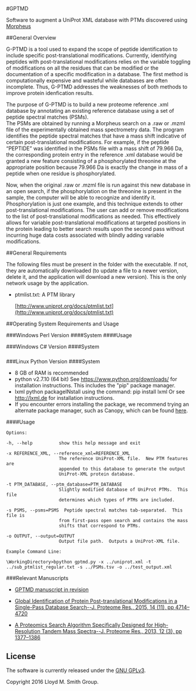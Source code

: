 #GPTMD

Software to augment a UniProt XML database with PTMs discovered using [Morpheus](http://cwenger.github.io/Morpheus/)

##General Overview

G-PTMD is a tool used to expand the scope of peptide identification to include 
specific post-translational modifications.  Currently, identifying peptides with 
post-translational modifications relies on the variable toggling of modifications 
on all the residues that can be modified or the documentation of a specific 
modification in a database.  The first method is computationally expensive and 
wasteful while databases are often incomplete.  Thus, G-PTMD addresses the weaknesses 
of both methods to improve protein idenfication results.  
  
The purpose of G-PTMD is to build a new proteome reference .xml database by annotating
an existing reference database using a set of peptide spectral matches (PSMs).  
The PSMs are obtained by running a Morpheus search on a .raw or .mzml file of the 
experimentally obtained mass spectrometry data.   The program identifies the peptide
spectral matches that have a mass shift indicative of certain post-translational 
modifications.  For example, if the peptide “PEPTIDE” was identified in the PSMs 
file with a mass shift of 79.966 Da, the corresponding protein entry in the 
reference .xml database would be granted a new feature consisting of a phosphorylated 
threonine at the appropriate position because 79.966 Da is exactly the change in mass 
of a peptide when one residue is phosphorylated.  

Now, when the original .raw or .mzml file is run against this new database in an open 
search, if the phosphorylation on the threonine is present in the sample, the computer 
will be able to recognize and identify it.  Phosphorylation is just one example, and this
technique extends to other post-translational modifications.  The user can add or remove
modifications to the list of post-translational modifications as needed.  This effectively
allows for variable post-translational modifications at targeted positions in the protein 
leading to better search results upon the second pass without incurring huge data costs 
associated with blindly adding variable modifications.


##General Requirements

The following files must be present in the folder with the executable. If not, they are automatically downloaded (to update a file to a newer version, delete it, and the application will download a new version). This is the only network usage by the application. 

* ptmlist.txt: A PTM library
 
  [http://www.uniprot.org/docs/ptmlist.txt](http://www.uniprot.org/docs/ptmlist.txt) 


##Operating System Requirements and Usage

###Windows Perl Version
####System
####Usage

###Windows C# Version
####System
#####

###Linux Python Version
####System
- 8 GB of RAM is recommended
- python v2.7.10 (64 bit)
See https://www.python.org/downloads/ for installation instructions.
This includes the "pip" package manager.
- lxml python packageINstall using the command: pip install lxml
Or see http://lxml.de for installation instructions.
- If you encounter errors installing the package, we recommend 
trying an alternate package manager, such as Canopy, which can be found 
[here](https://www.enthought.com/products/canopy/).

####Usage

	Options:
	
	-h, --help			show this help message and exit
	
	-x REFERENCE_XML, --reference_xml=REFERENCE_XML
						The reference UniProt-XML file.  New PTM features are
						appended to this database to generate the output
						UniProt-XML protein database.
						
	-t PTM_DATABASE, --ptm_database=PTM_DATABASE
						Slightly modified database of UniProt PTMs.  This file
						determines which types of PTMs are included.
						
	-s PSMS, --psms=PSMS  Peptide spectral matches tab-separated.  This file is
						from first-pass open search and contains the mass
						shifts that correspond to PTMs.
						
	-o OUTPUT, --output=OUTPUT
						Output file path.  Outputs a UniProt-XML file.

	Example Command Line:

	\WorkingDirectory>bpython gptmd.py -x ../uniprot.xml -t ../sub_ptmlist_regular.txt -s ../PSMs.tsv -o ../test_output.xml

###Relevant Manuscripts

* [GPTMD manuscript in revision](http://pubs.acs.org/journal/jprobs)

* [Global Identification of Protein Post-translational Modifications in a Single-Pass Database Search--J. Proteome Res., 2015, 14 (11), pp 4714–4720](http://pubs.acs.org/doi/abs/10.1021/acs.jproteome.5b00599)

* [A Proteomics Search Algorithm Specifically Designed for High-Resolution Tandem Mass Spectra--J. Proteome Res., 2013, 12 (3), pp 1377–1386](http://pubs.acs.org/doi/abs/10.1021/pr301024c)


## License

The software is currently released under the [GNU GPLv3](http://www.gnu.org/licenses/gpl.txt).

Copyright 2016 Lloyd M. Smith Group.